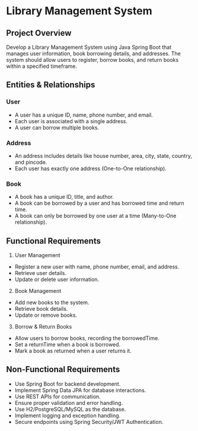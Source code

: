 # Library Management System

## Project Overview

Develop a Library Management System using Java Spring Boot that manages user information, book borrowing details, and addresses. 
The system should allow users to register, borrow books, and return books within a specified timeframe.

## Entities & Relationships

### User
* A user has a unique ID, name, phone number, and email.
* Each user is associated with a single address.
* A user can borrow multiple books.

### Address
* An address includes details like house number, area, city, state, country, and pincode.
* Each user has exactly one address (One-to-One relationship).

### Book
* A book has a unique ID, title, and author.
* A book can be borrowed by a user and has borrowed time and return time.
* A book can only be borrowed by one user at a time (Many-to-One relationship).

## Functional Requirements

1. User Management
* Register a new user with name, phone number, email, and address.
* Retrieve user details.
* Update or delete user information.

2. Book Management
* Add new books to the system.
* Retrieve book details.
* Update or remove books.

3. Borrow & Return Books
* Allow users to borrow books, recording the borrowedTime.
* Set a returnTime when a book is borrowed.
* Mark a book as returned when a user returns it.

## Non-Functional Requirements
* Use Spring Boot for backend development.
* Implement Spring Data JPA for database interactions.
* Use REST APIs for communication.
* Ensure proper validation and error handling.
* Use H2/PostgreSQL/MySQL as the database.
* Implement logging and exception handling.
* Secure endpoints using Spring Security/JWT Authentication.